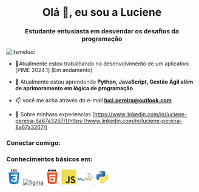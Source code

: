 <h1 align="center">Olá 👋, eu sou a Luciene</h1>
<h3 align="center">Estudante entusiasta em desvendar os desafios da programação</h3>

<p align="left"> <img src ="https://komarev.com/ghpvc/?username=itsmeluci&label=Profile%20views&color=0e75b6&style=flat" alt="itsmeluci" /> </p>

- 🔭Atualmente estou trabalhando no desenvolvimento de um aplicativo [PIME 2024.1] (Em andamento)

- 🌱 Atualmente estou aprendendo **Python, JavaScript, Gestão Ágil além de aprimoramento em lógica de programação**

- 📫 você me acha através do e-mail **luci.pereira@outlook.com**

- 📄 Sobre minhass experiencias [https://www.linkedin.com/in/luciene-pereira-8a67a3267/](https://www.linkedin.com/in/luciene-pereira-8a67a3267/)

<h3 align="left">Conectar comigo:</h3>
<p align="left">
</p>

<h3 align="left">Conhecimentos básicos em:</h3>
<p align="left"> 
    <a href="https://www.w3schools.com/css/" target="_blank" rel="noreferrer"> 
        <img src="https://raw.githubusercontent.com/devicons/devicon/master/icons/css3/css3-original-wordmark.svg" alt="css3" width="40" height="40"/> 
    </a> 
    <a href="https://www.figma.com/" target="_blank" rel="noreferrer"> 
        <img src="https://www.vectorlogo.zone/logos/figma/figma-icon.svg" alt="figma" width="40" height="40"/> 
    </a> 
    <a href="https://www.w3.org/html/" target="_blank" rel="noreferrer"> 
        <img src="https://raw.githubusercontent.com/devicons/devicon/master/icons/html5/html5-original-wordmark.svg" alt="html5" width="40" height="40"/> 
    </a> 
    <a href="https://developer.mozilla.org/en-US/docs/Web/JavaScript" target="_blank" rel="noreferrer"> 
        <img src="https://raw.githubusercontent.com/devicons/devicon/master/icons/javascript/javascript-original.svg" alt="javascript" width="40" height="40"/> 
    </a> 
    <a href="https://www.mysql.com/" target="_blank" rel="noreferrer"> 
        <img src="https://raw.githubusercontent.com/devicons/devicon/master/icons/mysql/mysql-original-wordmark.svg" alt="mysql" width="40" height="40"/> 
    </a> 
    <a href="https://www.python.org" target="_blank" rel="noreferrer"> 
        <img src="https://raw.githubusercontent.com/devicons/devicon/master/icons/python/python-original.svg" alt="python" width="40" height="40"/> 
    </a> 
</p>



<!---




- 👋 Hi, I’m @itsmeluci
- 👀 I’m interested in ...
- 🌱 I’m currently learning ...
- 💞️ I’m looking to collaborate on ...
- 📫 How to reach me ...
- 😄 Pronouns: ...
- ⚡ Fun fact: ...


itsmeluci/itsmeluci is a ✨ special ✨ repository because its `README.md` (this file) appears on your GitHub profile.
You can click the Preview link to take a look at your changes.
--->
